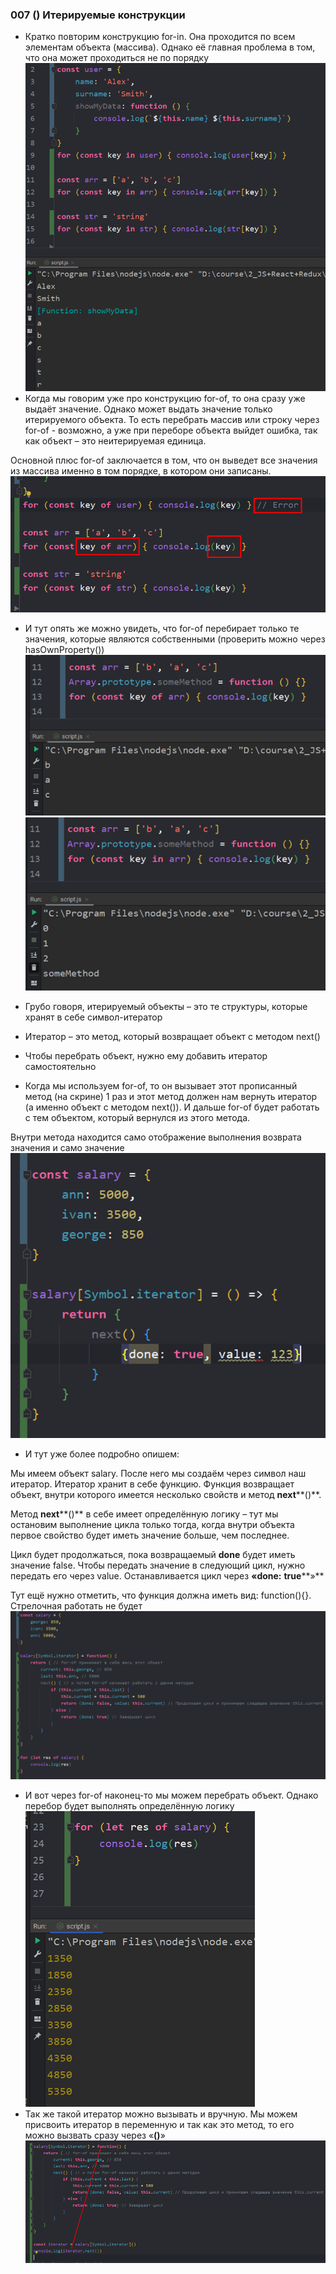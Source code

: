 ### **007 () Итерируемые конструкции**

- Кратко повторим конструкцию for-in. Она проходится по всем элементам объекта (массива). Однако её главная проблема в том, что она может проходиться не по порядку
![](../_png/Pasted%20image%2020220909163039.png)
- Когда мы говорим уже про конструкцию for-of, то она сразу уже выдаёт значение. Однако может выдать значение только итерируемого объекта. То есть перебрать массив или строку через for-of - возможно, а уже при переборе объекта выйдет ошибка, так как объект – это неитерируемая единица.

Основной плюс for-of заключается в том, что он выведет все значения из массива именно в том порядке, в котором они записаны.
![](../_png/Pasted%20image%2020220909163045.png)
- И тут опять же можно увидеть, что for-of перебирает только те значения, которые являются собственными (проверить можно через hasOwnProperty())
![](../_png/Pasted%20image%2020220909163049.png)
![](../_png/Pasted%20image%2020220909163053.png)
- Грубо говоря, итерируемый объекты – это те структуры, которые хранят в себе символ-итератор

- Итератор – это метод, который возвращает объект с методом next()

- Чтобы перебрать объект, нужно ему добавить итератор самостоятельно

- Когда мы используем for-of, то он вызывает этот прописанный метод (на скрине) 1 раз и этот метод должен нам вернуть итератор (а именно объект с методом next()). И дальше for-of будет работать с тем объектом, который вернулся из этого метода.

Внутри метода находится само отображение выполнения возврата значения и само значение
![](../_png/Pasted%20image%2020220909163100.png)
- И тут уже более подробно опишем:

Мы имеем объект salary. После него мы создаём через символ наш итератор. Итератор хранит в себе функцию. Функция возвращает объект, внутри которого имеется несколько свойств и метод **next****()**.

Метод **next****()** в себе имеет определённую логику – тут мы остановим выполнение цикла только тогда, когда внутри объекта первое свойство будет иметь значение больше, чем последнее.

Цикл будет продолжаться, пока возвращаемый **done** будет иметь значение false. Чтобы передать значение в следующий цикл, нужно передать его через value. Останавливается цикл через **«****done****:** **true****»**

Тут ещё нужно отметить, что функция должна иметь вид: function(){}. Стрелочная работать не будет
![](../_png/Pasted%20image%2020220909163110.png)
- И вот через for-of наконец-то мы можем перебрать объект. Однако перебор будет выполнять определённую логику
![](../_png/Pasted%20image%2020220909163116.png)
- Так же такой итератор можно вызывать и вручную. Мы можем присвоить итератор в переменную и так как это метод, то его можно вызвать сразу через «**()**»
![](../_png/Pasted%20image%2020220909163121.png)